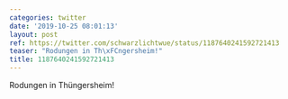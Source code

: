 ```yaml
---
categories: twitter
date: '2019-10-25 08:01:13'
layout: post
ref: https://twitter.com/schwarzlichtwue/status/1187640241592721413
teaser: "Rodungen in Th\xFCngersheim!"
title: 1187640241592721413
---
```

Rodungen in Thüngersheim!
